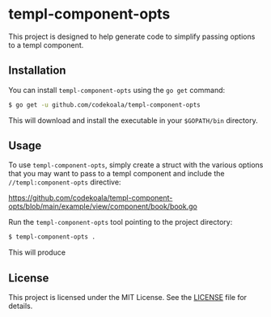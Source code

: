 # templ-component-opts

This project is designed to help generate code to simplify passing options to a templ component.

## Installation

You can install `templ-component-opts` using the `go get` command:

```sh
$ go get -u github.com/codekoala/templ-component-opts
```

This will download and install the executable in your `$GOPATH/bin` directory.

## Usage

To use `templ-component-opts`, simply create a struct with the various options that you may want to pass to a templ component and include the `//templ:component-opts` directive:

https://github.com/codekoala/templ-component-opts/blob/main/example/view/component/book/book.go

Run the `templ-component-opts` tool pointing to the project directory:

```sh
$ templ-component-opts .
```

This will produce

## License

This project is licensed under the MIT License. See the [LICENSE](./LICENSE) file for details.